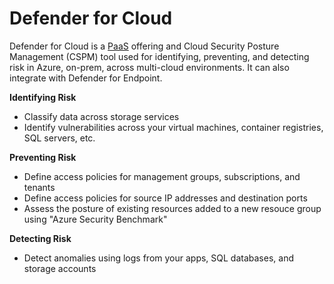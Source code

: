 # Defender for Cloud
Defender for Cloud is a [PaaS](/cloud/concepts/README.md#cloud-service-models) offering and Cloud Security Posture Management (CSPM) tool used for identifying, preventing, and detecting risk in Azure, on-prem, across multi-cloud environments. It can also integrate with Defender for Endpoint. 

**Identifying Risk**  
* Classify data across storage services
* Identify vulnerabilities across your virtual machines, container registries, SQL servers, etc.

**Preventing Risk**
* Define access policies for management groups, subscriptions, and tenants
* Define access policies for source IP addresses and destination ports
* Assess the posture of existing resources added to a new resouce group using "Azure Security Benchmark"

**Detecting Risk**
* Detect anomalies using logs from your apps, SQL databases, and storage accounts
